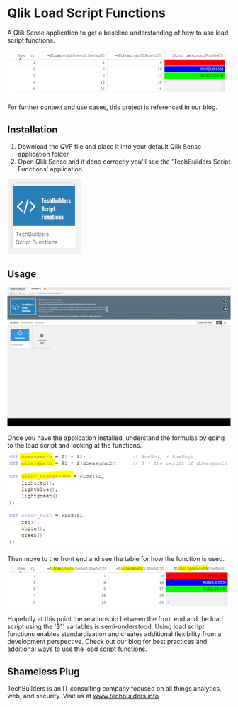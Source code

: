 # Qlik Load Script Functions
A Qlik Sense application to get a baseline understanding of how to use load script functions.

![Screenshot](https://raw.githubusercontent.com/techbui1ders/Qlik-LoadScriptFunctions/master/img/scriptfunctions2.PNG)

For further context and use cases, this project is referenced in our blog.

## Installation

1. Download the QVF file and place it into your default Qlik Sense application folder
2. Open Qlik Sense and if done correctly you'll see the 'TechBuilders Script Functions' application

![Screenshot](https://raw.githubusercontent.com/techbui1ders/Qlik-LoadScriptFunctions/master/img/scriptfunctions.PNG)

## Usage

![Alt Text](https://raw.githubusercontent.com/techbui1ders/Qlik-LoadScriptFunctions/master/img/usage.gif)

Once you have the application installed, understand the formulas by going to the load script and looking at the functions.
![Screenshot](https://raw.githubusercontent.com/techbui1ders/Qlik-LoadScriptFunctions/master/img/loadscript.PNG)

Then move to the front end and see the table for how the function is used.
![Screenshot](https://raw.githubusercontent.com/techbui1ders/Qlik-LoadScriptFunctions/master/img/frontend.PNG)

Hopefully at this point the relationship between the front end and the load script using the '$1' variables is semi-understood. Using load script functions enables standardization and creates additional flexibility from a development perspective. Check out our blog for best practices and additional ways to use the load script functions.

## Shameless Plug

TechBuilders is an IT consulting company focused on all things analytics, web, and security. Visit us at www.techbuilders.info